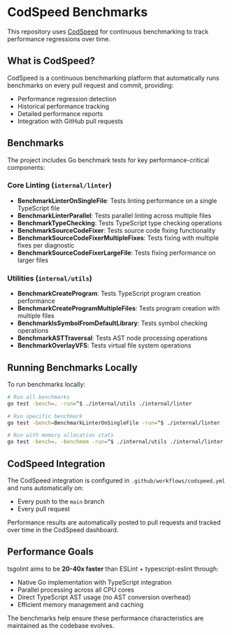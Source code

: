# CodSpeed Benchmarks

This repository uses [CodSpeed](https://docs.codspeed.io/) for continuous benchmarking to track performance regressions over time.

## What is CodSpeed?

CodSpeed is a continuous benchmarking platform that automatically runs benchmarks on every pull request and commit, providing:

- Performance regression detection
- Historical performance tracking
- Detailed performance reports
- Integration with GitHub pull requests

## Benchmarks

The project includes Go benchmark tests for key performance-critical components:

### Core Linting (`internal/linter`)

- **BenchmarkLinterOnSingleFile**: Tests linting performance on a single TypeScript file
- **BenchmarkLinterParallel**: Tests parallel linting across multiple files
- **BenchmarkTypeChecking**: Tests TypeScript type checking operations
- **BenchmarkSourceCodeFixer**: Tests source code fixing functionality
- **BenchmarkSourceCodeFixerMultipleFixes**: Tests fixing with multiple fixes per diagnostic
- **BenchmarkSourceCodeFixerLargeFile**: Tests fixing performance on larger files

### Utilities (`internal/utils`)

- **BenchmarkCreateProgram**: Tests TypeScript program creation performance
- **BenchmarkCreateProgramMultipleFiles**: Tests program creation with multiple files
- **BenchmarkIsSymbolFromDefaultLibrary**: Tests symbol checking operations
- **BenchmarkASTTraversal**: Tests AST node processing operations  
- **BenchmarkOverlayVFS**: Tests virtual file system operations

## Running Benchmarks Locally

To run benchmarks locally:

```bash
# Run all benchmarks
go test -bench=. -run=^$ ./internal/utils ./internal/linter

# Run specific benchmark
go test -bench=BenchmarkLinterOnSingleFile -run=^$ ./internal/linter

# Run with memory allocation stats
go test -bench=. -benchmem -run=^$ ./internal/utils ./internal/linter
```

## CodSpeed Integration

The CodSpeed integration is configured in `.github/workflows/codspeed.yml` and runs automatically on:

- Every push to the `main` branch
- Every pull request

Performance results are automatically posted to pull requests and tracked over time in the CodSpeed dashboard.

## Performance Goals

tsgolint aims to be **20-40x faster** than ESLint + typescript-eslint through:

- Native Go implementation with TypeScript integration
- Parallel processing across all CPU cores
- Direct TypeScript AST usage (no AST conversion overhead)
- Efficient memory management and caching

The benchmarks help ensure these performance characteristics are maintained as the codebase evolves.